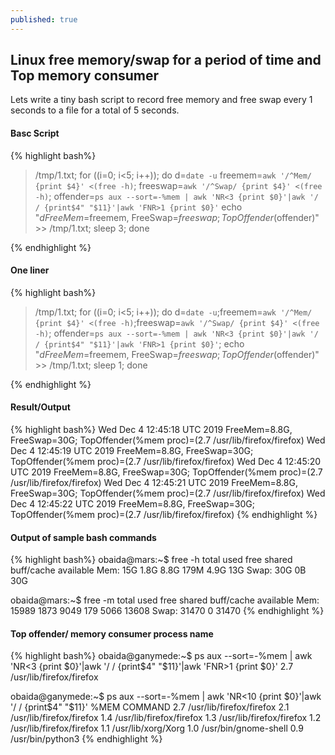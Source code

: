 ```yaml
---
published: true
---
```

## Linux free memory/swap for a period of time and Top memory consumer

Lets write a tiny bash script to record free memory and free swap every 1 seconds to a file for a total of 5 seconds.


#### Basc Script
{% highlight bash%}
> /tmp/1.txt;
for ((i=0; i<5; i++));
do 
  d=`date -u`
  freemem=`awk '/^Mem/ {print $4}' <(free -h)`;
  freeswap=`awk '/^Swap/ {print $4}' <(free -h)`;
  offender=`ps aux --sort=-%mem | awk 'NR<3 {print $0}'|awk '/ / {print$4" "$11}'|awk 'FNR>1 {print $0}'`
  echo "$d FreeMem=$freemem, FreeSwap=$freeswap; TopOffender(%mem proc)=($offender)" >> /tmp/1.txt;
  sleep 3; 
done

{% endhighlight %}

#### One liner
{% highlight bash%}
> /tmp/1.txt; for ((i=0; i<5; i++)); do d=`date -u`;freemem=`awk '/^Mem/ {print $4}' <(free -h)`;freeswap=`awk '/^Swap/ {print $4}' <(free -h)`; offender=`ps aux --sort=-%mem | awk 'NR<3 {print $0}'|awk '/ / {print$4" "$11}'|awk 'FNR>1 {print $0}'`; echo "$d FreeMem=$freemem, FreeSwap=$freeswap; TopOffender(%mem proc)=($offender)" >> /tmp/1.txt; sleep 1; done

{% endhighlight %}


#### Result/Output
{% highlight bash%}
Wed Dec  4 12:45:18 UTC 2019 FreeMem=8.8G, FreeSwap=30G; TopOffender(%mem proc)=(2.7 /usr/lib/firefox/firefox)
Wed Dec  4 12:45:19 UTC 2019 FreeMem=8.8G, FreeSwap=30G; TopOffender(%mem proc)=(2.7 /usr/lib/firefox/firefox)
Wed Dec  4 12:45:20 UTC 2019 FreeMem=8.8G, FreeSwap=30G; TopOffender(%mem proc)=(2.7 /usr/lib/firefox/firefox)
Wed Dec  4 12:45:21 UTC 2019 FreeMem=8.8G, FreeSwap=30G; TopOffender(%mem proc)=(2.7 /usr/lib/firefox/firefox)
Wed Dec  4 12:45:22 UTC 2019 FreeMem=8.8G, FreeSwap=30G; TopOffender(%mem proc)=(2.7 /usr/lib/firefox/firefox)
{% endhighlight %}

#### Output of sample bash commands
{% highlight bash%}
obaida@mars:~$ free -h
              total        used        free      shared  buff/cache   available
Mem:            15G        1.8G        8.8G        179M        4.9G         13G
Swap:           30G          0B         30G

obaida@mars:~$ free -m
              total        used        free      shared  buff/cache   available
Mem:          15989        1873        9049         179        5066       13608
Swap:         31470           0       31470
{% endhighlight %}


#### Top offender/ memory consumer process name
{% highlight bash%}
obaida@ganymede:~$ ps aux --sort=-%mem | awk 'NR<3 {print $0}'|awk '/ / {print$4" "$11}'|awk 'FNR>1 {print $0}'
2.7 /usr/lib/firefox/firefox

obaida@ganymede:~$ ps aux --sort=-%mem | awk 'NR<10 {print $0}'|awk '/ / {print$4" "$11}'
%MEM COMMAND
2.7 /usr/lib/firefox/firefox
2.1 /usr/lib/firefox/firefox
1.4 /usr/lib/firefox/firefox
1.3 /usr/lib/firefox/firefox
1.2 /usr/lib/firefox/firefox
1.1 /usr/lib/xorg/Xorg
1.0 /usr/bin/gnome-shell
0.9 /usr/bin/python3
{% endhighlight %}